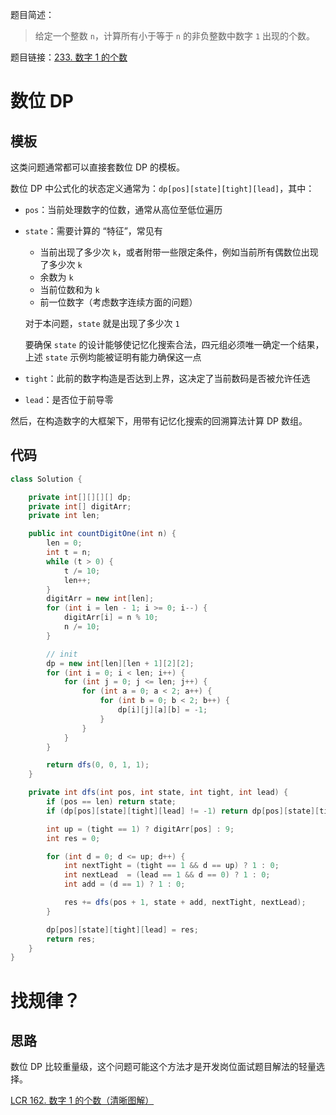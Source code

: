 题目简述：

> 给定一个整数 `n`，计算所有小于等于 `n` 的非负整数中数字 `1` 出现的个数。

题目链接：[233. 数字 1 的个数](https://leetcode.cn/problems/number-of-digit-one/)

# 数位 DP

## 模板

这类问题通常都可以直接套数位 DP 的模板。

数位 DP 中公式化的状态定义通常为：`dp[pos][state][tight][lead]`，其中：

- `pos`：当前处理数字的位数，通常从高位至低位遍历

- `state`：需要计算的 “特征”，常见有

  - 当前出现了多少次 `k`，或者附带一些限定条件，例如当前所有偶数位出现了多少次 `k`
  - 余数为 `k`
  - 当前位数和为 `k`
  - 前一位数字（考虑数字连续方面的问题）

  对于本问题，`state` 就是出现了多少次 `1`

  要确保 `state` 的设计能够使记忆化搜索合法，四元组必须唯一确定一个结果，上述 `state` 示例均能被证明有能力确保这一点

- `tight`：此前的数字构造是否达到上界，这决定了当前数码是否被允许任选

- `lead`：是否位于前导零

然后，在构造数字的大框架下，用带有记忆化搜索的回溯算法计算 DP 数组。

## 代码

```JAVA
class Solution {

    private int[][][][] dp;
    private int[] digitArr;
    private int len;

    public int countDigitOne(int n) {
        len = 0;
        int t = n;
        while (t > 0) {
            t /= 10;
            len++;
        }
        digitArr = new int[len];
        for (int i = len - 1; i >= 0; i--) {
            digitArr[i] = n % 10;
            n /= 10;
        }

        // init
        dp = new int[len][len + 1][2][2];
        for (int i = 0; i < len; i++) {
            for (int j = 0; j <= len; j++) {
                for (int a = 0; a < 2; a++) {
                    for (int b = 0; b < 2; b++) {
                        dp[i][j][a][b] = -1;
                    }
                }
            }
        }

        return dfs(0, 0, 1, 1);
    }

    private int dfs(int pos, int state, int tight, int lead) {
        if (pos == len) return state;
        if (dp[pos][state][tight][lead] != -1) return dp[pos][state][tight][lead];

        int up = (tight == 1) ? digitArr[pos] : 9;
        int res = 0;

        for (int d = 0; d <= up; d++) {
            int nextTight = (tight == 1 && d == up) ? 1 : 0;
            int nextLead  = (lead == 1 && d == 0) ? 1 : 0;
            int add = (d == 1) ? 1 : 0;

            res += dfs(pos + 1, state + add, nextTight, nextLead);
        }

        dp[pos][state][tight][lead] = res;
        return res;
    }
}
```

# 找规律？

## 思路

数位 DP 比较重量级，这个问题可能这个方法才是开发岗位面试题目解法的轻量选择。

[LCR 162. 数字 1 的个数（清晰图解）](https://leetcode.cn/problems/1nzheng-shu-zhong-1chu-xian-de-ci-shu-lcof/solutions/229751/mian-shi-ti-43-1n-zheng-shu-zhong-1-chu-xian-de-2/)